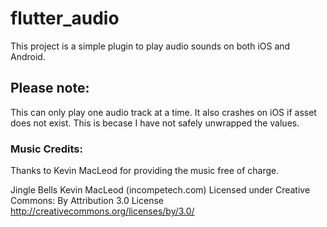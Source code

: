 # flutter_audio

This project is a simple plugin to play audio sounds on both iOS and Android.

## Please note:
This can only play one audio track at a time.
It also crashes on iOS if asset does not exist. This is becase I have not safely unwrapped the values.

### Music Credits:

Thanks to Kevin MacLeod for providing the music free of charge.

Jingle Bells Kevin MacLeod (incompetech.com)
Licensed under Creative Commons: By Attribution 3.0 License
http://creativecommons.org/licenses/by/3.0/

